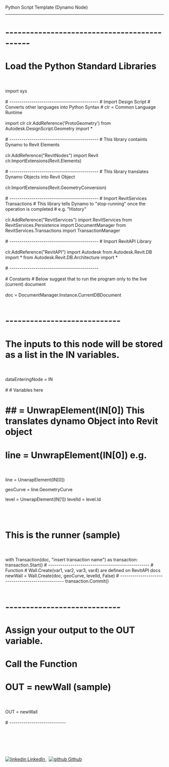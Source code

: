 Python Script Template (Dynamo Node)

---

# --------------------------------------------
#  Load the Python Standard Libraries
<br>
</br>
import sys
<br>
</br>
# --------------------------------------------
# Import Design Script
# Converts other languages into Python Syntax
# clr = Common Language Runtime
<br>
</br>
import clr
clr.AddReference('ProtoGeometry')
from Autodesk.DesignScript.Geometry import *
<br>
</br>
# --------------------------------------------
# This library containts Dynamo to Revit Elements
<br>
</br>
clr.AddReference("RevitNodes")
import Revit
clr.ImportExtensions(Revit.Elements)
<br>
</br>
# --------------------------------------------
# This library translates Dynamo Objects into Revit Object
<br>
</br>
clr.ImportExtensions(Revit.GeometryConversion)
<br>
</br>
# --------------------------------------------
# Import RevitServices Transactions
# This library tells Dynamo to "stop-running" once the operation is completed
# e.g. "History"
<br>
</br>
clr.AddReference("RevitServices")
import RevitServices
from RevitServices.Persistence import DocumentManager
from RevitServices.Transactions import TransactionManager
<br>
</br>
# --------------------------------------------
# Import RevitAPI Library
<br>
</br>
clr.AddReference("RevitAPI")
import Autodesk
from Autodesk.Revit.DB import *
from Autodesk.Revit.DB.Architecture import *
<br>
</br>
# --------------------------------------------
<br>
</br>
# Constants
# Below suggest that to run the program only to the live (current) document 
<br>
</br>
doc = DocumentManager.Instance.CurrentDBDocument
<br>
</br>

# ----------------------------

# The inputs to this node will be stored as a list in the IN variables.
<br>
</br>
dataEnteringNode = IN
<br>
</br>
# # Variables here

# ## = UnwrapElement(IN[0]) This translates dynamo Object into Revit object
# line = UnwrapElement(IN[0]) e.g.
<br>
</br>
line = UnwrapElement(IN[0]) 

geoCurve = line.GeometryCurve

level = UnwrapElement(IN[1])
levelId = level.Id

<br>
</br>

# This is the runner (sample)
<br>
</br>
with Transaction(doc, "insert transaction name") as transaction:
	transaction.Start()
	# --------------------------------------------------
	# Function
	# Wall.Create(var1, var2, var3, var4) are defined on RevitAPI docs
	newWall = Wall.Create(doc, geoCurve, levelId, False)
	# --------------------------------------------------
	transaction.Commit()
<br>
</br>

# ----------------------------
# Assign your output to the OUT variable.
# Call the Function
# OUT = newWall (sample)
<br>
</br>
OUT = newWall
<br>
</br>
# ----------------------------
<br>
</br>


<br>
</br>
<br>
</br>
<p>
  <a href="https://www.linkedin.com/in/binoootuliao/" rel="nofollow noreferrer">
    <img src="https://i.stack.imgur.com/gVE0j.png" alt="linkedin"> LinkedIn
  </a> &nbsp; 
  <a href="https://github.com/melbinoooo" rel="nofollow noreferrer">
    <img src="https://i.stack.imgur.com/tskMh.png" alt="github"> Github
  </a>
</p>

